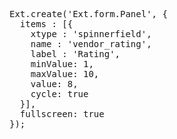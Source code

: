 <pre class="runnable ipadframe run">
Ext.create('Ext.form.Panel', {
  items : [{
    xtype : 'spinnerfield',
    name : 'vendor_rating',
    label : 'Rating',
    minValue: 1,
    maxValue: 10,
    value: 8,
    cycle: true
  }],
  fullscreen: true
});
</pre>